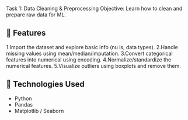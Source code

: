 Task 1: Data Cleaning & Preprocessing
 Objective: Learn how to clean and prepare raw data for ML.

## 🚀 Features

 1.Import the dataset and explore basic info (nu ls, data types).
 2.Handle missing values using mean/median/imputation.
 3.Convert categorical features into numerical using encoding.
 4.Normalize/standardize the numerical features.
 5.Visualize outliers using boxplots and remove them.




## 🧠 Technologies Used

- Python
- Pandas
- Matplotlib / Seaborn
  



